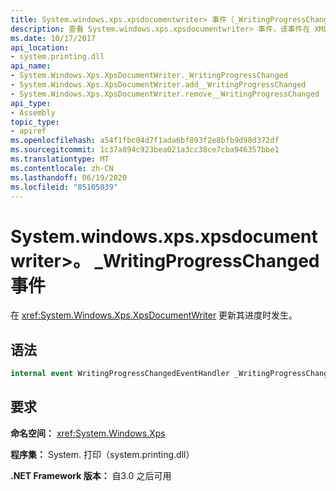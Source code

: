 ```yaml
---
title: System.windows.xps.xpsdocumentwriter> 事件（_WritingProgressChanged）
description: 查看 System.windows.xps.xpsdocumentwriter> 事件，该事件在 XML 纸张规范（XPS）文档编写器在 .NET 中更新其进度时发生 _WritingProgressChanged。
ms.date: 10/17/2017
api_location:
- system.printing.dll
api_name:
- System.Windows.Xps.XpsDocumentWriter._WritingProgressChanged
- System.Windows.Xps.XpsDocumentWriter.add__WritingProgressChanged
- System.Windows.Xps.XpsDocumentWriter.remove__WritingProgressChanged
api_type:
- Assembly
topic_type:
- apiref
ms.openlocfilehash: a54f1fbc04d7f1ada6bf893f2e8bfb9d98d372df
ms.sourcegitcommit: 1c37a894c923bea021a3cc38ce7cba946357bbe1
ms.translationtype: MT
ms.contentlocale: zh-CN
ms.lasthandoff: 06/19/2020
ms.locfileid: "85105039"
---
```

# <a name="xpsdocumentwriter_writingprogresschanged-event"></a>System.windows.xps.xpsdocumentwriter>。 \_WritingProgressChanged 事件

在 <xref:System.Windows.Xps.XpsDocumentWriter> 更新其进度时发生。

## <a name="syntax"></a>语法

``` csharp
internal event WritingProgressChangedEventHandler _WritingProgressChanged
```

## <a name="requirements"></a>要求

**命名空间：** <xref:System.Windows.Xps>

**程序集：** System. 打印（system.printing.dll）

**.NET Framework 版本：** 自3.0 之后可用
